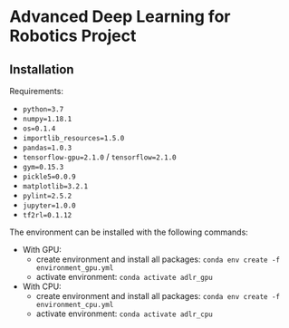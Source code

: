 # Advanced Deep Learning for Robotics Project

## Installation

Requirements:
* `python=3.7`
* `numpy=1.18.1`
* `os=0.1.4`
* `importlib_resources=1.5.0`
* `pandas=1.0.3`
* `tensorflow-gpu=2.1.0` / `tensorflow=2.1.0`
* `gym=0.15.3`
* `pickle5=0.0.9`
* `matplotlib=3.2.1`
* `pylint=2.5.2`
* `jupyter=1.0.0`
* `tf2rl=0.1.12`

The environment can be installed with the following commands:
* With GPU:
    * create environment and install all packages: `conda env create -f environment_gpu.yml`
    * activate environment: `conda activate adlr_gpu`
* With CPU:
    * create environment and install all packages: `conda env create -f environment_cpu.yml`
    * activate environment: `conda activate adlr_cpu`